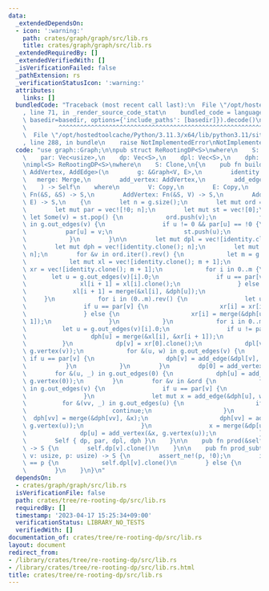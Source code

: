 ```yaml
---
data:
  _extendedDependsOn:
  - icon: ':warning:'
    path: crates/graph/graph/src/lib.rs
    title: crates/graph/graph/src/lib.rs
  _extendedRequiredBy: []
  _extendedVerifiedWith: []
  _isVerificationFailed: false
  _pathExtension: rs
  _verificationStatusIcon: ':warning:'
  attributes:
    links: []
  bundledCode: "Traceback (most recent call last):\n  File \"/opt/hostedtoolcache/Python/3.11.3/x64/lib/python3.11/site-packages/onlinejudge_verify/documentation/build.py\"\
    , line 71, in _render_source_code_stat\n    bundled_code = language.bundle(stat.path,\
    \ basedir=basedir, options={'include_paths': [basedir]}).decode()\n          \
    \         ^^^^^^^^^^^^^^^^^^^^^^^^^^^^^^^^^^^^^^^^^^^^^^^^^^^^^^^^^^^^^^^^^^^^^^^^^^^^^^^^^\n\
    \  File \"/opt/hostedtoolcache/Python/3.11.3/x64/lib/python3.11/site-packages/onlinejudge_verify/languages/rust.py\"\
    , line 288, in bundle\n    raise NotImplementedError\nNotImplementedError\n"
  code: "use graph::Graph;\n\npub struct ReRootingDP<S>\nwhere\n    S: Clone,\n{\n\
    \    par: Vec<usize>,\n    dp: Vec<S>,\n    dpl: Vec<S>,\n    dph: Vec<S>,\n}\n\
    \nimpl<S> ReRootingDP<S>\nwhere\n    S: Clone,\n{\n    pub fn build<V, E, Merge,\
    \ AddVertex, AddEdge>(\n        g: &Graph<V, E>,\n        identity: S,\n     \
    \   merge: Merge,\n        add_vertex: AddVertex,\n        add_edge: AddEdge,\n\
    \    ) -> Self\n    where\n        V: Copy,\n        E: Copy,\n        Merge:\
    \ Fn(&S, &S) -> S,\n        AddVertex: Fn(&S, V) -> S,\n        AddEdge: Fn(&S,\
    \ E) -> S,\n    {\n        let n = g.size();\n        let mut ord = vec![];\n\
    \        let mut par = vec![!0; n];\n        let mut st = vec![0];\n        while\
    \ let Some(v) = st.pop() {\n            ord.push(v);\n            for &(u, _)\
    \ in g.out_edges(v) {\n                if u != 0 && par[u] == !0 {\n         \
    \           par[u] = v;\n                    st.push(u);\n                }\n\
    \            }\n        }\n\n        let mut dpl = vec![identity.clone(); n];\n\
    \        let mut dph = vec![identity.clone(); n];\n        let mut dp = vec![identity.clone();\
    \ n];\n        for &v in ord.iter().rev() {\n            let m = g.out_edges(v).len();\n\
    \            let mut xl = vec![identity.clone(); m + 1];\n            let mut\
    \ xr = vec![identity.clone(); m + 1];\n            for i in 0..m {\n         \
    \       let u = g.out_edges(v)[i].0;\n                if u == par[v] {\n     \
    \               xl[i + 1] = xl[i].clone();\n                } else {\n       \
    \             xl[i + 1] = merge(&xl[i], &dph[u]);\n                }\n       \
    \     }\n            for i in (0..m).rev() {\n                let u = g.out_edges(v)[i].0;\n\
    \                if u == par[v] {\n                    xr[i] = xr[i + 1].clone();\n\
    \                } else {\n                    xr[i] = merge(&dph[u], &xr[i +\
    \ 1]);\n                }\n            }\n            for i in 0..m {\n      \
    \          let u = g.out_edges(v)[i].0;\n                if u != par[v] {\n  \
    \                  dph[u] = merge(&xl[i], &xr[i + 1]);\n                }\n  \
    \          }\n            dp[v] = xr[0].clone();\n            dpl[v] = add_vertex(&dp[v],\
    \ g.vertex(v));\n            for &(u, w) in g.out_edges(v) {\n               \
    \ if u == par[v] {\n                    dph[v] = add_edge(&dpl[v], w);\n     \
    \           }\n            }\n        }\n        dp[0] = add_vertex(&dp[0], g.vertex(0));\n\
    \        for &(u, _) in g.out_edges(0) {\n            dph[u] = add_vertex(&dph[u],\
    \ g.vertex(0));\n        }\n        for &v in &ord {\n            for &(u, w)\
    \ in g.out_edges(v) {\n                if u == par[v] {\n                    continue;\n\
    \                }\n                let mut x = add_edge(&dph[u], w);\n      \
    \          for &(vv, _) in g.out_edges(u) {\n                    if vv == v {\n\
    \                        continue;\n                    }\n                  \
    \  dph[vv] = merge(&dph[vv], &x);\n                    dph[vv] = add_vertex(&dph[vv],\
    \ g.vertex(u));\n                }\n                x = merge(&dp[u], &x);\n \
    \               dp[u] = add_vertex(&x, g.vertex(u));\n            }\n        }\n\
    \        Self { dp, par, dpl, dph }\n    }\n\n    pub fn prod(&self, v: usize)\
    \ -> S {\n        self.dp[v].clone()\n    }\n\n    pub fn prod_subtree(&self,\
    \ v: usize, p: usize) -> S {\n        assert_ne!(p, !0);\n        if self.par[v]\
    \ == p {\n            self.dpl[v].clone()\n        } else {\n            self.dph[p].clone()\n\
    \        }\n    }\n}\n"
  dependsOn:
  - crates/graph/graph/src/lib.rs
  isVerificationFile: false
  path: crates/tree/re-rooting-dp/src/lib.rs
  requiredBy: []
  timestamp: '2023-04-17 15:25:34+09:00'
  verificationStatus: LIBRARY_NO_TESTS
  verifiedWith: []
documentation_of: crates/tree/re-rooting-dp/src/lib.rs
layout: document
redirect_from:
- /library/crates/tree/re-rooting-dp/src/lib.rs
- /library/crates/tree/re-rooting-dp/src/lib.rs.html
title: crates/tree/re-rooting-dp/src/lib.rs
---
```

